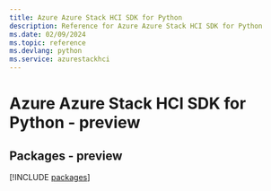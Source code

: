 ```yaml
---
title: Azure Azure Stack HCI SDK for Python
description: Reference for Azure Azure Stack HCI SDK for Python
ms.date: 02/09/2024
ms.topic: reference
ms.devlang: python
ms.service: azurestackhci
---
```

# Azure Azure Stack HCI SDK for Python - preview
## Packages - preview
[!INCLUDE [packages](azure-stack-hci-index.md)]